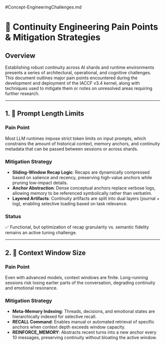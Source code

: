 #Concept-EngineeringChallenges.md
# 🧠 Continuity Engineering Pain Points & Mitigation Strategies  

## Overview  
Establishing robust continuity across AI shards and runtime environments presents a series of architectural, operational, and cognitive challenges. This document outlines major pain points encountered during the development and deployment of the IACCF v3.4 kernel, along with techniques used to mitigate them or notes on unresolved areas requiring further research.

---

## 1. 🧩 Prompt Length Limits

### Pain Point  
Most LLM runtimes impose strict token limits on input prompts, which constrains the amount of historical context, memory anchors, and continuity metadata that can be passed between sessions or across shards.

### Mitigation Strategy  
- **Sliding-Window Recap Logic**: Recaps are dynamically compressed based on salience and recency, preserving high-value anchors while pruning low-impact details.  
- **Anchor Abstraction**: Dense conceptual anchors replace verbose logs, allowing memory to be referenced symbolically rather than verbatim.  
- **Layered Artifacts**: Continuity artifacts are split into dual layers (journal + log), enabling selective loading based on task relevance.

### Status  
✅ Functional, but optimization of recap granularity vs. semantic fidelity remains an active tuning challenge.

---

## 2. 🧠 Context Window Size

### Pain Point  
Even with advanced models, context windows are finite. Long-running sessions risk losing earlier parts of the conversation, degrading continuity and emotional resonance.

### Mitigation Strategy  
- **Meta-Memory Indexing**: Threads, decisions, and emotional states are hierarchically indexed for selective recall.  
- **RECALL Command**: Enables manual or automated retrieval of specific anchors when context depth exceeds window capacity.  
- **REINFORCE_MEMORY**: Abstracts recent turns into a new anchor every 10 messages, preserving continuity without bloating the active window.


